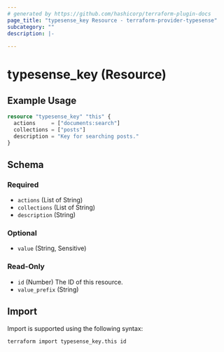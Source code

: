 ```yaml
---
# generated by https://github.com/hashicorp/terraform-plugin-docs
page_title: "typesense_key Resource - terraform-provider-typesense"
subcategory: ""
description: |-
  
---
```


# typesense_key (Resource)



## Example Usage

```terraform
resource "typesense_key" "this" {
  actions     = ["documents:search"]
  collections = ["posts"]
  description = "Key for searching posts."
}
```

<!-- schema generated by tfplugindocs -->
## Schema

### Required

- `actions` (List of String)
- `collections` (List of String)
- `description` (String)

### Optional

- `value` (String, Sensitive)

### Read-Only

- `id` (Number) The ID of this resource.
- `value_prefix` (String)

## Import

Import is supported using the following syntax:

```shell
terraform import typesense_key.this id
```
